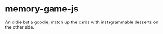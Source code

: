 # memory-game-js

An oldie but a goodie, match up the cards with instagrammable desserts on the other side.

